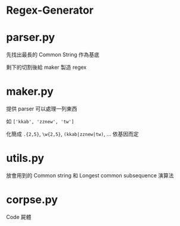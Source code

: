 # Regex-Generator

# parser.py

先找出最長的 Common String 作為基底

剩下的切割後給 maker 製造 regex

# maker.py 

提供 parser 可以處理一列東西

如 `['kkab', 'zznew', 'tw']`

化簡成 `.{2,5}`, `\w{2,5}`, `(kkab|zznew|tw)`, ... 依基因而定

# utils.py

放會用到的 Common string 和 Longest common subsequence 演算法 

# corpse.py 

Code 屍體